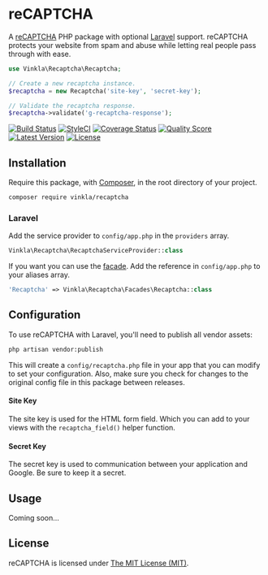 reCAPTCHA
=========

A [reCAPTCHA](https://google.com/recaptcha) PHP package with optional [Laravel](https://laravel.com/) support. reCAPTCHA protects your website from spam and abuse while letting real people pass through with ease.

```php
use Vinkla\Recaptcha\Recaptcha;

// Create a new recaptcha instance.
$recaptcha = new Recaptcha('site-key', 'secret-key');

// Validate the recaptcha response.
$recaptcha->validate('g-recaptcha-response');
```

[![Build Status](https://img.shields.io/travis/vinkla/php-recaptcha/master.svg?style=flat)](https://travis-ci.org/vinkla/php-recaptcha)
[![StyleCI](https://styleci.io/repos/64472238/shield?style=flat)](https://styleci.io/repos/64472238)
[![Coverage Status](https://img.shields.io/scrutinizer/coverage/g/vinkla/recaptcha.svg?style=flat)](https://scrutinizer-ci.com/g/vinkla/recaptcha/code-structure)
[![Quality Score](https://img.shields.io/scrutinizer/g/vinkla/recaptcha.svg?style=flat)](https://scrutinizer-ci.com/g/vinkla/recaptcha)
[![Latest Version](https://img.shields.io/github/release/vinkla/recaptcha.svg?style=flat)](https://github.com/vinkla/recaptcha/releases)
[![License](https://img.shields.io/packagist/l/vinkla/recaptcha.svg?style=flat)](https://packagist.org/packages/vinkla/recaptcha)

## Installation
Require this package, with [Composer](https://getcomposer.org/), in the root directory of your project.

```bash
composer require vinkla/recaptcha
```

### Laravel

Add the service provider to `config/app.php` in the `providers` array.

```php
Vinkla\Recaptcha\RecaptchaServiceProvider::class
```

If you want you can use the [facade](http://laravel.com/docs/facades). Add the reference in `config/app.php` to your aliases array.

```php
'Recaptcha' => Vinkla\Recaptcha\Facades\Recaptcha::class
```

## Configuration

To use reCAPTCHA with Laravel, you'll need to publish all vendor assets:

```bash
php artisan vendor:publish
```

This will create a `config/recaptcha.php` file in your app that you can modify to set your configuration. Also, make sure you check for changes to the original config file in this package between releases.

#### Site Key

The site key is used for the HTML form field. Which you can add to your views with the `recaptcha_field()` helper function.

#### Secret Key

The secret key is used to communication between your application and Google. Be sure to keep it a secret.

## Usage

Coming soon…

## License

reCAPTCHA is licensed under [The MIT License (MIT)](LICENSE).
